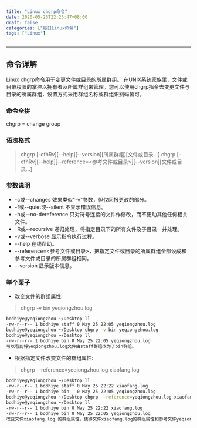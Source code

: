 ```yaml
---
title: "Linux chgrp命令"
date: 2020-05-25T22:25:47+08:00
draft: false
categories: ["每日Linux命令"]
tags: ["Linux"]
---
```


---

## 命令详解

Linux chgrp命令用于变更文件或目录的所属群组。
在UNIX系统家族里，文件或目录权限的掌控以拥有者及所属群组来管理。您可以使用chgrp指令去变更文件与目录的所属群组，设置方式采用群组名称或群组识别码皆可。

### 命令全拼

chgrp = change group

### 语法格式

> chgrp [-cfhRv][--help][--version][所属群组][文件或目录...]
> chgrp [-cfhRv][--help][--reference=<参考文件或目录>][--version][文件或目录...]

### 参数说明

- -c或--changes 效果类似"-v"参数，但仅回报更改的部分。
- -f或--quiet或--silent 不显示错误信息。
- -h或--no-dereference 只对符号连接的文件作修改，而不更动其他任何相关文件。
- -R或--recursive 递归处理，将指定目录下的所有文件及子目录一并处理。
- -v或--verbose 显示指令执行过程。
- --help 在线帮助。
- --reference=<参考文件或目录>，把指定文件或目录的所属群组全部设成和参考文件或目录的所属群组相同。
- --version 显示版本信息。

### 举个栗子

- 改变文件的群组属性:

> chgrp -v bin yeqiongzhou.log

```bash
bodhiye@yeqiongzhou ~/Desktop ll
-rw-r--r-- 1 bodhiye staff 0 May 25 22:05 yeqiongzhou.log
bodhiye@yeqiongzhou ~/Desktop chgrp -v bin yeqiongzhou.log
bodhiye@yeqiongzhou ~/Desktop ll
-rw-r--r-- 1 bodhiye bin 0 May 25 22:05 yeqiongzhou.log
可以看到将yeqiongzhou.log文件由staff群组改为了bin群组。
```

- 根据指定文件改变文件的群组属性:

> chgrp --reference=yeqiongzhou.log xiaofang.log

```bash
bodhiye@yeqiongzhou ~/Desktop ll
-rw-r--r-- 1 bodhiye staff 0 May 25 22:22 xiaofang.log
-rw-r--r-- 1 bodhiye bin   0 May 25 22:05 yeqiongzhou.log
bodhiye@yeqiongzhou ~/Desktop chgrp --reference=yeqiongzhou.log xiaofang.log
bodhiye@yeqiongzhou ~/Desktop ll
-rw-r--r-- 1 bodhiye bin 0 May 25 22:22 xiaofang.log
-rw-r--r-- 1 bodhiye bin 0 May 25 22:05 yeqiongzhou.log
改变文件xiaofang.log 的群组属性，使得文件xiaofang.log的群组属性和参考文件yeqiongzhou.log的群组属性相同。
```
